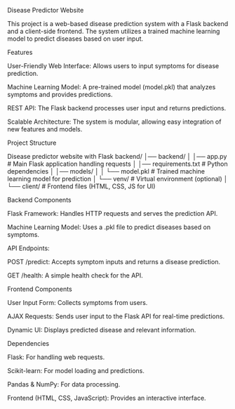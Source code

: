Disease Predictor Website

This project is a web-based disease prediction system with a Flask backend and a client-side frontend. The system utilizes a trained machine learning model to predict diseases based on user input.

Features

User-Friendly Web Interface: Allows users to input symptoms for disease prediction.

Machine Learning Model: A pre-trained model (model.pkl) that analyzes symptoms and provides predictions.

REST API: The Flask backend processes user input and returns predictions.

Scalable Architecture: The system is modular, allowing easy integration of new features and models.

Project Structure

Disease predictor website with Flask backend/
│── backend/
│   │── app.py               # Main Flask application handling requests
│   │── requirements.txt     # Python dependencies
│   │── models/
│   │   └── model.pkl        # Trained machine learning model for prediction
│   └── venv/                # Virtual environment (optional)
│
└── client/                   # Frontend files (HTML, CSS, JS for UI)

Backend Components

Flask Framework: Handles HTTP requests and serves the prediction API.

Machine Learning Model: Uses a .pkl file to predict diseases based on symptoms.

API Endpoints:

POST /predict: Accepts symptom inputs and returns a disease prediction.

GET /health: A simple health check for the API.

Frontend Components

User Input Form: Collects symptoms from users.

AJAX Requests: Sends user input to the Flask API for real-time predictions.

Dynamic UI: Displays predicted disease and relevant information.

Dependencies

Flask: For handling web requests.

Scikit-learn: For model loading and predictions.

Pandas & NumPy: For data processing.

Frontend (HTML, CSS, JavaScript): Provides an interactive interface.
